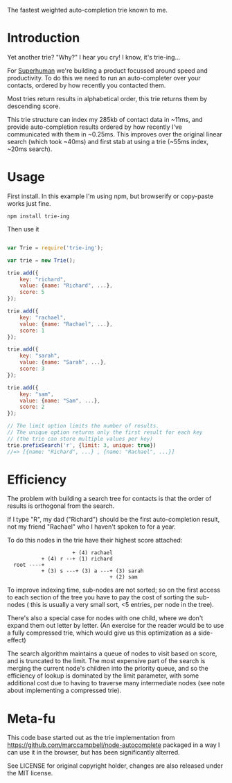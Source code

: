 The fastest weighted auto-completion trie known to me.

Introduction
============

Yet another trie? "Why?" I hear you cry! I know, it's trie-ing...

For [Superhuman](http://superhuman.com) we're building a product focussed around speed and
productivity. To do this we need to run an auto-completer over your contacts, ordered by how
recently you contacted them.

Most tries return results in alphabetical order, this trie returns them by descending score.

This trie structure can index my 285kb of contact data in ~11ms, and provide auto-completion
results ordered by how recently I've communicated with them in ~0.25ms. This improves over
the original linear search (which took ~40ms) and first stab at using a trie (~55ms index, ~20ms search).

Usage
=====

First install. In this example I'm using npm, but browserify or copy-paste works just fine.

```
npm install trie-ing
```

Then use it

```javascript

var Trie = require('trie-ing');

var trie = new Trie();

trie.add({
    key: "richard",
    value: {name: "Richard", ...},
    score: 5
});

trie.add({
    key: "rachael",
    value: {name: "Rachael", ...},
    score: 1
});

trie.add({
    key: "sarah",
    value: {name: "Sarah", ...},
    score: 3
});

trie.add({
    key: "sam",
    value: {name: "Sam", ...},
    score: 2
});

// The limit option limits the number of results.
// The unique option returns only the first result for each key
// (the trie can store multiple values per key)
trie.prefixSearch('r', {limit: 3, unique: true})
//=> [{name: "Richard", ...} , {name: "Rachael", ...}]
```

Efficiency
==========

The problem with building a search tree for contacts is that the order of
results is orthogonal from the search.

If I type "R", my dad ("Richard") should be the first auto-completion result, not
my friend "Rachael" who I haven't spoken to for a year.

To do this nodes in the trie have their highest score attached:

```
                     + (4) rachael
           + (4) r --+ (1) richard
  root ----+
           + (3) s ---+ (3) a ---+ (3) sarah
                                 + (2) sam
```

To improve indexing time, sub-nodes are not sorted; so on the first access to
each section of the tree you have to pay the cost of sorting the sub-nodes (
this is usually a very small sort, <5 entries, per node in the tree).

There's also a special case for nodes with one child, where we don't expand
them out letter by letter. (An exercise for the reader would be to use a
fully compressed trie, which would give us this optimization as a side-effect)

The search algorithm maintains a queue of nodes to visit based on score, and is
truncated to the limit. The most expensive part of the search is merging the
current node's children into the priority queue, and so the efficiency of lookup
is dominated by the limit parameter, with some additional cost due to having to
traverse many intermediate nodes (see note about implementing a compressed trie).

Meta-fu
=======

This code base started out as the trie implementation from
https://github.com/marccampbell/node-autocomplete packaged in a way I can use
it in the browser, but has been significantly alterred.

See LICENSE for original copyright holder, changes are also released under the MIT license.
